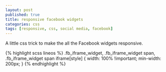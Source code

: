 ```yaml
---
layout: post
published: true
title: responsive facebook widgets
categories: css
tags: [responsive, css, social media, facebook]
---
```


A little css trick to make the all the Facebook widgets responsive.

{% highlight scss lineos %}
.fb_iframe_widget,
.fb_iframe_widget span,
.fb_iframe_widget span iframe[style] {
  width: 100% !important;
  min-width: 200px;
}
{% endhighlight %}